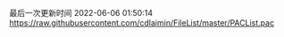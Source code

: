 最后一次更新时间 2022-06-06 01:50:14
https://raw.githubusercontent.com/cdlaimin/FileList/master/PACList.pac

